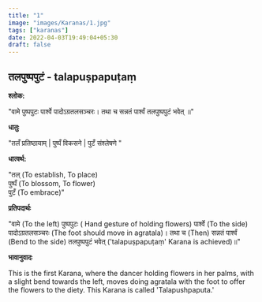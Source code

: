 ```yaml
---
title: "1"
image: "images/Karanas/1.jpg"
tags: ["karanas"]
date: 2022-04-03T19:49:04+05:30
draft: false
---
```


## तलपुष्पपुटं - talapuṣpapuṭaṃ


**श्लोक:**

"वामे पुष्पपुटः पार्श्वे पादोऽग्रतलसञ्चरः। 
तथा च सन्नतं पार्श्वं तलपुष्पपुटं भवेत् ॥"


**धातुः**

"तलँ प्रतिष्ठायाम् | पुष्पँ विकसने | 
पुटँ संश्लेषणे "


**धात्वर्थ:**

"तल्  (To establish, To place)  
पुष्पँ (To blossom, To flower)   
पुटँ (To embrace)"


**प्रतिपदार्थः**

"वामे (To the left) पुष्पपुटः ( Hand gesture of holding flowers) पार्श्वे (To the side) पादोऽग्रतलसञ्चरः (The foot should move in agratala)। 
तथा च (Then) सन्नतं पार्श्वं (Bend to the side) तलपुष्पपुटं भवेत् ('talapuṣpapuṭaṃ' Karana is achieved)॥"


**भावानुवादः**

This is the first Karana, where the dancer holding flowers in her palms, with a slight bend towards the left, moves doing agratala with the foot to offer the flowers to the diety. This Karana is called 'Talapushpaputa.'

